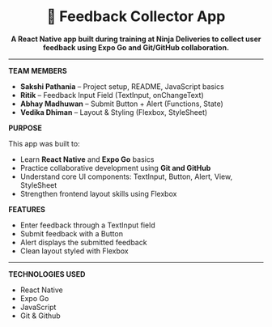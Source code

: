 <h1 align="center">📱 Feedback Collector App</h1>

<p align="center"><b>A React Native app built during training at Ninja Deliveries to collect user feedback using Expo Go and Git/GitHub collaboration.</b></p>

---

<b> TEAM MEMBERS</b>

- **Sakshi Pathania** – Project setup, README, JavaScript basics
- **Ritik** – Feedback Input Field (TextInput, onChangeText)
- **Abhay Madhuwan** – Submit Button + Alert (Functions, State)
- **Vedika Dhiman** – Layout & Styling (Flexbox, StyleSheet)

<b> PURPOSE</b>

This app was built to:
- Learn **React Native** and **Expo Go** basics
- Practice collaborative development using **Git and GitHub**
- Understand core UI components: TextInput, Button, Alert, View, StyleSheet
- Strengthen frontend layout skills using Flexbox

<b>FEATURES</b>

- Enter feedback through a TextInput field
- Submit feedback with a Button
- Alert displays the submitted feedback
- Clean layout styled with Flexbox

---

<b> TECHNOLOGIES USED </b>

- React Native
- Expo Go
- JavaScript
- Git & Github
